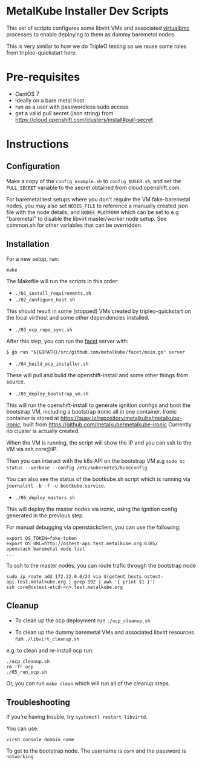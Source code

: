 MetalKube Installer Dev Scripts
===============================

This set of scripts configures some libvirt VMs and associated
[virtualbmc](https://docs.openstack.org/tripleo-docs/latest/install/environments/virtualbmc.html) processes to enable deploying to them as dummy baremetal nodes.

This is very similar to how we do TripleO testing so we reuse some roles
from tripleo-quickstart here.

# Pre-requisites

- CentOS 7
- ideally on a bare metal host
- run as a user with passwordless sudo access
- get a valid pull secret (json string) from https://cloud.openshift.com/clusters/install#pull-secret

# Instructions

## Configuration

Make a copy of the `config_example.sh` to `config_$USER.sh`, and set the `PULL_SECRET`
variable to the secret obtained from cloud.openshift.com.

For baremetal test setups where you don't require the VM fake-baremetal nodes, you may also
set `NODES_FILE` to reference a manually created json file with the node details, and
`NODES_PLATFORM` which can be set to e.g "baremetal" to disable the libvirt master/worker
node setup. See common.sh for other variables that can be overridden.

## Installation

For a new setup, run:

`make`

The Makefile will run the scripts in this order:

- `./01_install_requirements.sh`
- `./02_configure_host.sh`

This should result in some (stopped) VMs created by tripleo-quickstart on the
local virthost and some other dependencies installed.

- `./03_ocp_repo_sync.sh`

After this step, you can run the [facet](https://github.com/metalkube/facet)
server with:

```
$ go run "${GOPATH}/src/github.com/metalkube/facet/main.go" server
```

- `./04_build_ocp_installer.sh`

These will pull and build the openshift-install and some other things from
source.

- `./05_deploy_bootstrap_vm.sh`

This will run the openshift-install to generate ignition configs and boot the
bootstrap VM, including a bootstrap ironic all in one container.
Ironic container is stored at https://quay.io/repository/metalkube/metalkube-ironic, built from https://github.com/metalkube/metalkube-ironic
Currently no cluster is actually created.

When the VM is running, the script will show the IP and you can ssh to the
VM via ssh core@IP.

Then you can interact with the k8s API on the bootstrap VM e.g
`sudo oc status --verbose --config /etc/kubernetes/kubeconfig`.

You can also see the status of the bootkube.sh script which is running via
`journalctl -b -f -u bootkube.service`.

- `./06_deploy_masters.sh`

This will deploy the master nodes via ironic, using the Ignition config
generated in the previous step.

For manual debugging via openstackclient, you can use the following:

```
export OS_TOKEN=fake-token
export OS_URL=http://ostest-api.test.metalkube.org:6385/
openstack baremetal node list
...
```

To ssh to the master nodes, you can route trafic through the bootstrap node
```
sudo ip route add 172.22.0.0/24 via $(getent hosts ostest-api.test.metalkube.org | grep 192 | awk '{ print $1 }')
ssh core@ostest-etcd-<n>.test.metalkube.org
```

## Cleanup

- To clean up the ocp deployment run `./ocp_cleanup.sh`

- To clean up the dummy baremetal VMs and associated libvirt resources run `./libvirt_cleanup.sh`

e.g. to clean and re-install ocp run:

```
./ocp_cleanup.sh
rm -fr ocp
./05_run_ocp.sh
```

Or, you can run `make clean` which will run all of the cleanup steps.

## Troubleshooting
If you're having trouble, try `systemctl restart libvirtd`.

You can use:

```
virsh console domain_name
```

To get to the bootstrap node. The username is `core` and the password is `notworking`
